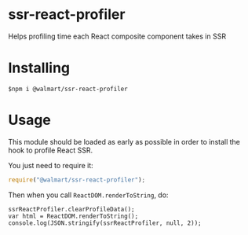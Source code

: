 # ssr-react-profiler

Helps profiling time each React composite component takes in SSR

# Installing

```
$npm i @walmart/ssr-react-profiler
```

# Usage

This module should be loaded as early as possible in order to install the hook to profile React SSR.

You just need to require it:

```js
require("@walmart/ssr-react-profiler");
```

Then when you call `ReactDOM.renderToString`, do:

```
ssrReactProfiler.clearProfileData();
var html = ReactDOM.renderToString();
console.log(JSON.stringify(ssrReactProfiler, null, 2));
```

